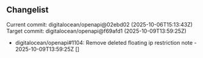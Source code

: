 ## Changelist

Current commit: digitalocean/openapi@02ebd02 (2025-10-06T15:13:43Z)
Target commit: digitalocean/openapi@f69afd1 (2025-10-09T13:59:25Z)

* digitalocean/openapi#1104: Remove deleted floating ip restriction note - 2025-10-09T13:59:25Z []
